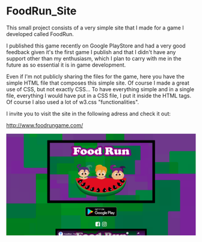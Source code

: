 # FoodRun_Site

This small project consists of a very simple site that I made for a game I developed called FoodRun.

I published this game recently on Google PlayStore and had a very good feedback given it's the first game I publish and that I didn't have any support other than my enthusiasm, which I plan to carry with me in the future as so essential it is in game development. 

Even if I'm not publicly sharing the files for the game, here you have the simple HTML file that composes this simple site. Of course I made a great use of CSS, but not exactly CSS... To have everything simple and in a single file, everything I would have put in a CSS file, I put it inside the HTML tags. Of course I also used a lot of w3.css "functionalities".

I invite you to visit the site in the following adress and check it out:

http://www.foodrungame.com/

<img src="https://github.com/FireHeartMaster/FoodRun_Site/blob/master/FoodRun_Website_Screenshot.png" width="800" title="Foodrun website screenshot">

